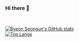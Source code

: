 ### Hi there 👋
<br/>

[![Byeon Seongun's GitHub stats](https://github-readme-stats.vercel.app/api?username=kamyu1537&show_icons=true)](https://github.com/anuraghazra/github-readme-stats)  
[![Top Langs](https://github-readme-stats.vercel.app/api/top-langs/?username=kamyu1537&layout=compact)](https://github.com/anuraghazra/github-readme-stats)
